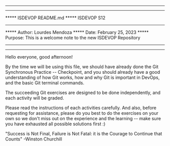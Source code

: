 **********************************************************************
*****
*****     ISDEVOP README.md
*****     ISDEVOP S12
*****     
*****     Author: Lourdes Mendoza
*****     Date: February 25, 2023
*****     Purpose: This is a welcome note to the new ISDEVOP Repository
*****
**********************************************************************


Hello everyone, good afternoon!

By the time we will be using this file, we should have already done the Git Synchronous Practice -- Checkpoint, and you should already have a good understanding of how Git works, how and why Git is important in DevOps, and the basic Git terminal commands.

The succeeding Git exercises are designed to be done independently, and each activity will be graded.

Please read the instructions of each activities carefully. And also, before requesting for assistance, please do you best to do the exercises on your own so we don't miss out on the experience and the learning -- make sure you have exhausted all possible solutions first :) 

"Success is Not Final, Failure is Not Fatal: it is the Courage to Continue that Counts"
-Winston Churchill
